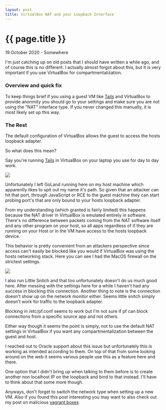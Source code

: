 ```yaml
---
layout: post
title: VirtualBox NAT and your Loopback Interface
---
```


{{ page.title }}
================

<p class="meta">19 October 2020 - Somewhere</p>
I'm just catching up on old posts that I should have written a while ago, and of course this is no different. I actually almost forgot about this, but it is very important if you use VirtualBox for compartmentalization.

###  Overview and quick fix

To keep things brief if you using a guest VM like [Tails](https://tails.boum.org/) and VirtualBox to provide anonmity you should go to your settings and make sure you are not using the "NAT" interface type. If you never changed this manually, it is most likely set up this way.

###  The Rest

The default configuration of VirtualBox allows the guest to access the hosts loopback adapter.

So what does this mean?

Say you're running [Tails](https://tails.boum.org/) in VirtualBox on your laptop you use for day to day work.

<img src="{{site.baseurl}}/images/tails.png">

Unfortunately I left GoLand running here on my host machine which apparently likes to spit out my name it's path. So given that an attacker can hit that port, through JavaScript or RCE to the guest machine they can start probing port's that are only bound to your hosts loopback adapter.

From my understanding (which granted is fairly limited) this happens because the NAT driver in VirtualBox is emulated entirely in software. There's no difference between packets coming from the NAT software itself and any other program on your host, so all apps regardless of if they are running on your Host or in the VM have access to the hosts loopback device.

This behavior is pretty convenient from an attackers perspective since access can't easily be blocked like you would if VirtualBox was using the hosts networking stack. Here you can see I had the MacOS firewall on the strictest settings.

<img src="{{site.baseurl}}/images/macos_firewall.png">

I also run Little Snitch and that too unfortunately doesn't do us much good here. After messing with the settings here for a while I haven't had any success in blocking this connection. Another thing to note is the connection doesn't show up on the network monitor either. Seems little snitch simply doesn't work for traffic to the loopback adapter.

Blocking in /etc/pf.conf seems to work but I'm not sure if pf can block connections from a specific source app and not others.

Either way though it seems the point is simply, not to use the default NAT settings in VirtualBox if you want any compartmentalization between the guest and host.

I reached out to Oracle support about this issue but unfortunately this is working as intended according to them. On top of that from some looking around on the web it seems various people use this as a feature here and there.

One option that I didn't bring up when talking to them before is to create another non localhost IP on the loopback and bind to that instead. I'll have to think about that some more though.

Anyways, don't forget to switch the network type when setting up a new VM. Also if you found this post interesting you may want to also check out my post on malicious [vagrant boxes](https://blog.ryanjarv.sh/2019/06/08/malicious-vagrant-boxes.html)
